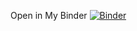 Open in My Binder
[![Binder](https://mybinder.org/badge_logo.svg)](https://mybinder.org/v2/gh/alexandair/notebooks/binder/master?urlpath=lab)
